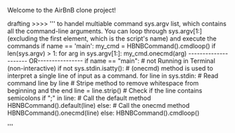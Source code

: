 Welcome to the AirBnB clone project!



drafting >>>>
''' to handel multiable command
sys.argv list, which contains 
all the command-line arguments.
You can loop through sys.argv[1:] 
(excluding the first element, which is the script's name)
and execute the commands
if name == 'main':
     my_cmd = HBNBCommand().cmdloop()
if len(sys.argv) > 1:
    for arg in sys.argv[1:]:
        my_cmd.onecmd(arg)
        --------------------- OR----------------
        if name == "main":
    # not Running in Terminal (non-interactive)
    if not sys.stdin.isatty():
        # (onecmd) method is used to interpret a single line of input as a command.
        for line in sys.stdin:
            # Read command line by line
            # Stripe method to remove whitespace from beginning and the end
            line = line.strip()
            # Check if the line contains semicolons
            if ";" in line:
                # Call the default method
                HBNBCommand().default(line)
            else:
                # Call the onecmd method
                HBNBCommand().onecmd(line)
    else:
        HBNBCommand().cmdloop()

'''

